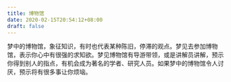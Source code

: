 ```yaml
---
title: 博物馆
date: 2020-02-15T20:54:12+08:00
draft: false
---
```


梦中的博物馆，象征知识，有时也代表某种陈旧，停滞的观点。梦见去参加博物馆，表示你心中有很强的求知欲。梦见博物馆有导游带领，或是讲解员讲解，预示你得到别人的指点，有机会成为著名的学者、研究人员。如果梦中的博物馆令人讨厌，预示将有很多事让你烦垴。